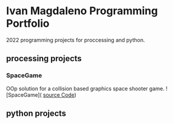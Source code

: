 # Ivan Magdaleno Programming Portfolio

2022 programming projects for proccessing and python.

## processing projects 

### SpaceGame
OOp solution for a collision based graphics space shooter game.
![SpaceGame](
[source Code]())

## python projects 
